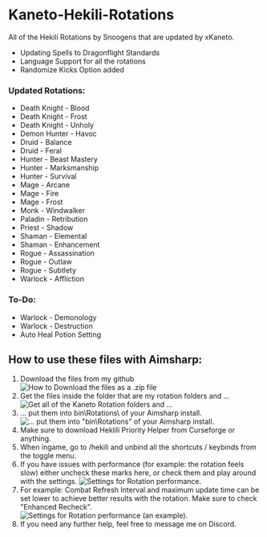 # Kaneto-Hekili-Rotations

All of the Hekili Rotations by Snoogens that are updated by xKaneto.

- Updating Spells to Dragonflight Standards
- Language Support for all the rotations
- Randomize Kicks Option added

### Updated Rotations:

- Death Knight - Blood
- Death Knight - Frost
- Death Knight - Unholy
- Demon Hunter - Havoc
- Druid - Balance
- Druid - Feral
- Hunter - Beast Mastery
- Hunter - Marksmanship
- Hunter - Survival
- Mage - Arcane
- Mage - Fire
- Mage - Frost
- Monk - Windwalker
- Paladin - Retribution
- Priest - Shadow
- Shaman - Elemental
- Shaman - Enhancement
- Rogue - Assassination
- Rogue - Outlaw
- Rogue - Subtlety
- Warlock - Affliction

### To-Do:

- Warlock - Demonology
- Warlock - Destruction
- Auto Heal Potion Setting

## How to use these files with Aimsharp:

1. Download the files from my github
   ![How to Download the files as a .zip file](https://github.com/xkaneto/Kaneto-Hekili-Rotations/blob/main/Readme-Images/image-1.jpg?raw=true)
2. Get the files inside the folder that are my rotation folders and ...
   ![Get all of the Kaneto Rotation folders and ...](https://github.com/xkaneto/Kaneto-Hekili-Rotations/blob/main/Readme-Images/image-2.jpg?raw=true)
3. ... put them into bin\Rotations\ of your Aimsharp install.
   ![... put them into "bin\Rotations" of your Aimsharp install.](https://github.com/xkaneto/Kaneto-Hekili-Rotations/blob/main/Readme-Images/image-3.jpg?raw=true)
4. Make sure to download Heklili Priority Helper from Curseforge or anything.
5. When ingame, go to /hekili and unbind all the shortcuts / keybinds from the toggle menu.
6. If you have issues with performance (for example: the rotation feels slow) either uncheck these marks here, or check them and play around with the settings.
   ![Settings for Rotation performance.](https://github.com/xkaneto/Kaneto-Hekili-Rotations/blob/main/Readme-Images/image-4.jpg?raw=true)
7. For example: Combat Refresh Interval and maximum update time can be set lower to achieve better results with the rotation. Make sure to check "Enhanced Recheck".
   ![Settings for Rotation performance (an example).](https://github.com/xkaneto/Kaneto-Hekili-Rotations/blob/main/Readme-Images/image-5.jpg?raw=true)
8. If you need any further help, feel free to message me on Discord.
